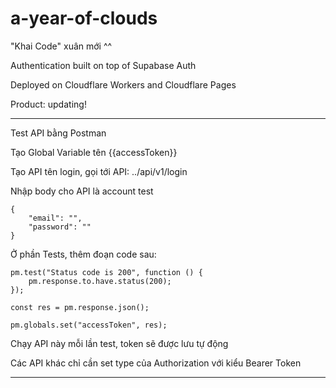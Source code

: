 # a-year-of-clouds
"Khai Code" xuân mới ^^

Authentication built on top of Supabase Auth

Deployed on Cloudflare Workers and Cloudflare Pages

Product: updating!

------------------

Test API bằng Postman

Tạo Global Variable tên {{accessToken}}

Tạo API tên login, gọi tới API: ../api/v1/login

Nhập body cho API là account test

```
{
    "email": "",
    "password": ""
}
```

Ở phần Tests, thêm đoạn code sau:

```
pm.test("Status code is 200", function () {
    pm.response.to.have.status(200);
});

const res = pm.response.json();

pm.globals.set("accessToken", res);
```

Chạy API này mỗi lần test, token sẽ được lưu tự động

Các API khác chỉ cần set type của Authorization với kiểu Bearer Token

-------------------